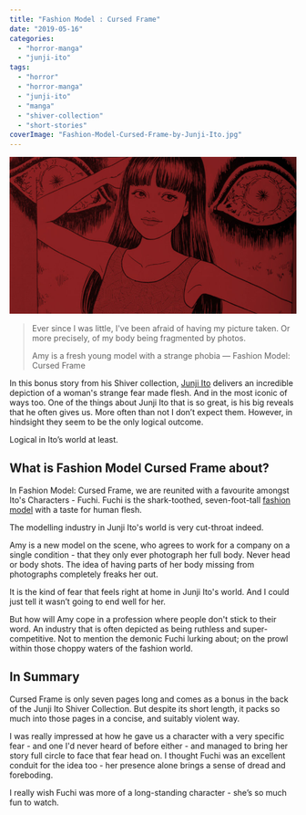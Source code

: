 ```yaml
---
title: "Fashion Model : Cursed Frame"
date: "2019-05-16"
categories: 
  - "horror-manga"
  - "junji-ito"
tags: 
  - "horror"
  - "horror-manga"
  - "junji-ito"
  - "manga"
  - "shiver-collection"
  - "short-stories"
coverImage: "Fashion-Model-Cursed-Frame-by-Junji-Ito.jpg"
---
```


[![](images/Fashion-Model-Cursed-Frame-by-Junji-Ito.jpg)](https://davidpeach.co.uk/wp-content/uploads/2023/05/Fashion-Model-Cursed-Frame-by-Junji-Ito.jpg)

> Ever since I was little, I've been afraid of having my picture taken. Or more precisely, of my body being fragmented by photos.
> 
> Amy is a fresh young model with a strange phobia — Fashion Model: Cursed Frame

In this bonus story from his Shiver collection, [Junji Ito](/tag/junji-ito) delivers an incredible depiction of a woman's strange fear made flesh. And in the most iconic of ways too. One of the things about Junji Ito that is so great, is his big reveals that he often gives us. More often than not I don’t expect them. However, in hindsight they seem to be the only logical outcome.

Logical in Ito’s world at least.

## What is Fashion Model Cursed Frame about?

In Fashion Model: Cursed Frame, we are reunited with a favourite amongst Ito's Characters - Fuchi. Fuchi is the shark-toothed, seven-foot-tall [fashion model](https://horror-manga.com/fashion-model-by-junji-ito/) with a taste for human flesh.

The modelling industry in Junji Ito's world is very cut-throat indeed.

Amy is a new model on the scene, who agrees to work for a company on a single condition - that they only ever photograph her full body. Never head or body shots. The idea of having parts of her body missing from photographs completely freaks her out.

It is the kind of fear that feels right at home in Junji Ito's world. And I could just tell it wasn’t going to end well for her.

But how will Amy cope in a profession where people don't stick to their word. An industry that is often depicted as being ruthless and super-competitive. Not to mention the demonic Fuchi lurking about; on the prowl within those choppy waters of the fashion world.

## In Summary

Cursed Frame is only seven pages long and comes as a bonus in the back of the Junji Ito Shiver Collection. But despite its short length, it packs so much into those pages in a concise, and suitably violent way.

I was really impressed at how he gave us a character with a very specific fear - and one I'd never heard of before either - and managed to bring her story full circle to face that fear head on. I thought Fuchi was an excellent conduit for the idea too - her presence alone brings a sense of dread and foreboding.

I really wish Fuchi was more of a long-standing character - she’s so much fun to watch.
